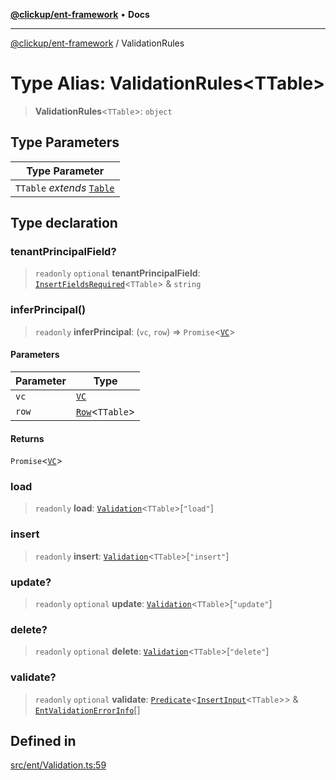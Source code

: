 [**@clickup/ent-framework**](../README.md) • **Docs**

***

[@clickup/ent-framework](../globals.md) / ValidationRules

# Type Alias: ValidationRules\<TTable\>

> **ValidationRules**\<`TTable`\>: `object`

## Type Parameters

| Type Parameter |
| ------ |
| `TTable` *extends* [`Table`](Table.md) |

## Type declaration

### tenantPrincipalField?

> `readonly` `optional` **tenantPrincipalField**: [`InsertFieldsRequired`](InsertFieldsRequired.md)\<`TTable`\> & `string`

### inferPrincipal()

> `readonly` **inferPrincipal**: (`vc`, `row`) => `Promise`\<[`VC`](../classes/VC.md)\>

#### Parameters

| Parameter | Type |
| ------ | ------ |
| `vc` | [`VC`](../classes/VC.md) |
| `row` | [`Row`](Row.md)\<`TTable`\> |

#### Returns

`Promise`\<[`VC`](../classes/VC.md)\>

### load

> `readonly` **load**: [`Validation`](../classes/Validation.md)\<`TTable`\>\[`"load"`\]

### insert

> `readonly` **insert**: [`Validation`](../classes/Validation.md)\<`TTable`\>\[`"insert"`\]

### update?

> `readonly` `optional` **update**: [`Validation`](../classes/Validation.md)\<`TTable`\>\[`"update"`\]

### delete?

> `readonly` `optional` **delete**: [`Validation`](../classes/Validation.md)\<`TTable`\>\[`"delete"`\]

### validate?

> `readonly` `optional` **validate**: [`Predicate`](../interfaces/Predicate.md)\<[`InsertInput`](InsertInput.md)\<`TTable`\>\> & [`EntValidationErrorInfo`](../interfaces/EntValidationErrorInfo.md)[]

## Defined in

[src/ent/Validation.ts:59](https://github.com/clickup/ent-framework/blob/master/src/ent/Validation.ts#L59)
